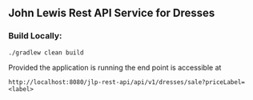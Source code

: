 ## John Lewis Rest API Service for Dresses

### Build Locally:
```shell script
./gradlew clean build
```

Provided the application is running the end point is accessible at

`http://localhost:8080/jlp-rest-api/api/v1/dresses/sale?priceLabel=<label>`
